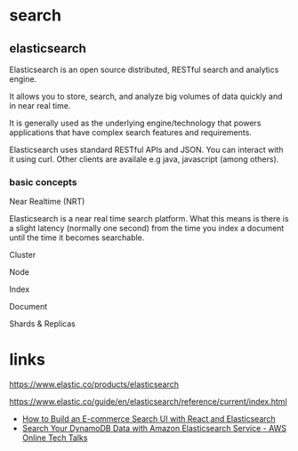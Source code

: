 # search



## elasticsearch

Elasticsearch is an open source distributed, RESTful search and analytics engine.

It allows you to store, search, and analyze big volumes of data quickly and in near real time. 

It is generally used as the underlying engine/technology that powers applications that have complex search features and requirements.

Elasticsearch uses standard RESTful APIs and JSON. 
You can interact with it using curl.
Other clients are availale e.g java, javascript (among others).

### basic concepts

Near Realtime (NRT)

Elasticsearch is a near real time search platform. What this means is there is a slight latency (normally one second) from the time you index a document until the time it becomes searchable.

Cluster

Node

Index

Document

Shards & Replicas



# links

https://www.elastic.co/products/elasticsearch

https://www.elastic.co/guide/en/elasticsearch/reference/current/index.html

* [How to Build an E-commerce Search UI with React and Elasticsearch](https://codeburst.io/how-to-build-an-e-commerce-search-ui-with-react-and-elasticsearch-a581c823b2c3)
* [Search Your DynamoDB Data with Amazon Elasticsearch Service - AWS Online Tech Talks](https://youtu.be/WXmghnE1_vU)
